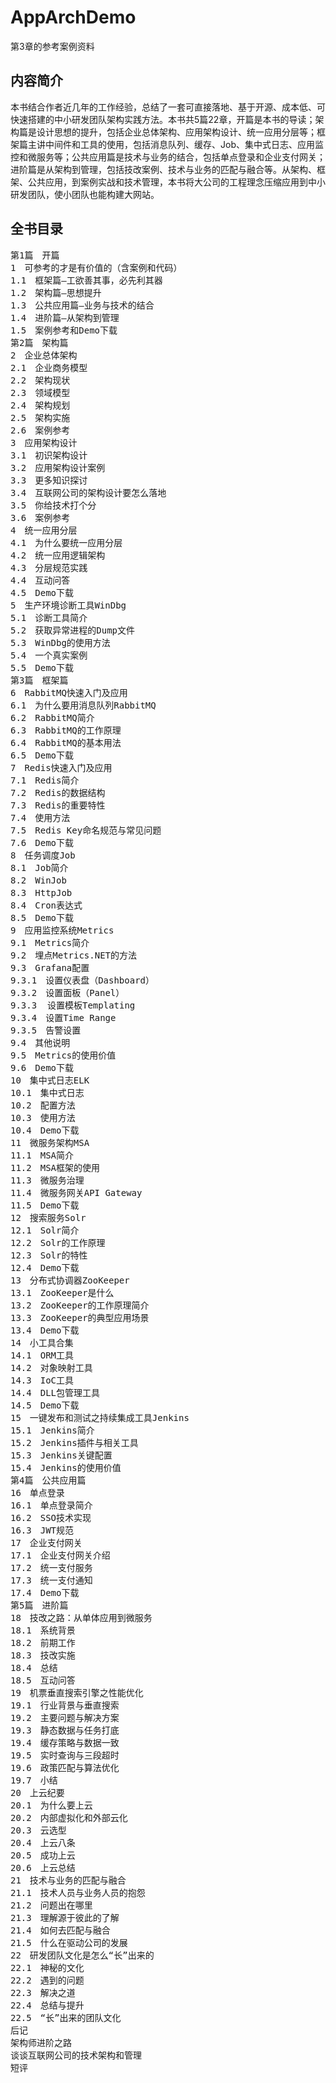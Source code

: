 # AppArchDemo
第3章的参考案例资料

## 内容简介
本书结合作者近几年的工作经验，总结了一套可直接落地、基于开源、成本低、可快速搭建的中小研发团队架构实践方法。本书共5篇22章，开篇是本书的导读；架构篇是设计思想的提升，包括企业总体架构、应用架构设计、统一应用分层等；框架篇主讲中间件和工具的使用，包括消息队列、缓存、Job、集中式日志、应用监控和微服务等；公共应用篇是技术与业务的结合，包括单点登录和企业支付网关；进阶篇是从架构到管理，包括技改案例、技术与业务的匹配与融合等。从架构、框架、公共应用，到案例实战和技术管理，本书将大公司的工程理念压缩应用到中小研发团队，使小团队也能构建大网站。

## 全书目录
<pre>
第1篇　开篇
1　可参考的才是有价值的（含案例和代码）
1.1　框架篇—工欲善其事，必先利其器
1.2　架构篇—思想提升
1.3　公共应用篇—业务与技术的结合
1.4　进阶篇—从架构到管理
1.5　案例参考和Demo下载
第2篇　架构篇
2　企业总体架构
2.1　企业商务模型
2.2　架构现状
2.3　领域模型
2.4　架构规划
2.5　架构实施
2.6　案例参考
3　应用架构设计
3.1　初识架构设计
3.2　应用架构设计案例
3.3　更多知识探讨
3.4　互联网公司的架构设计要怎么落地
3.5　你给技术打个分
3.6　案例参考
4　统一应用分层
4.1　为什么要统一应用分层
4.2　统一应用逻辑架构
4.3　分层规范实践
4.4　互动问答
4.5　Demo下载
5　生产环境诊断工具WinDbg
5.1　诊断工具简介
5.2　获取异常进程的Dump文件
5.3　WinDbg的使用方法
5.4　一个真实案例
5.5　Demo下载
第3篇　框架篇
6　RabbitMQ快速入门及应用
6.1　为什么要用消息队列RabbitMQ
6.2　RabbitMQ简介
6.3　RabbitMQ的工作原理
6.4　RabbitMQ的基本用法
6.5　Demo下载
7　Redis快速入门及应用
7.1　Redis简介
7.2　Redis的数据结构
7.3　Redis的重要特性
7.4　使用方法
7.5　Redis Key命名规范与常见问题
7.6　Demo下载
8　任务调度Job
8.1　Job简介
8.2　WinJob
8.3　HttpJob
8.4　Cron表达式
8.5　Demo下载
9　应用监控系统Metrics
9.1　Metrics简介
9.2　埋点Metrics.NET的方法
9.3　Grafana配置
9.3.1　设置仪表盘（Dashboard）
9.3.2　设置面板（Panel）
9.3.3  设置模板Templating
9.3.4　设置Time Range
9.3.5　告警设置
9.4　其他说明
9.5　Metrics的使用价值
9.6　Demo下载
10　集中式日志ELK
10.1　集中式日志
10.2　配置方法
10.3　使用方法
10.4　Demo下载
11　微服务架构MSA
11.1　MSA简介
11.2　MSA框架的使用
11.3　微服务治理
11.4　微服务网关API Gateway
11.5　Demo下载
12　搜索服务Solr
12.1　Solr简介
12.2　Solr的工作原理
12.3　Solr的特性
12.4　Demo下载
13　分布式协调器ZooKeeper
13.1　ZooKeeper是什么
13.2　ZooKeeper的工作原理简介
13.3　ZooKeeper的典型应用场景
13.4　Demo下载
14　小工具合集
14.1　ORM工具
14.2　对象映射工具
14.3　IoC工具
14.4　DLL包管理工具
14.5　Demo下载
15　一键发布和测试之持续集成工具Jenkins
15.1　Jenkins简介
15.2　Jenkins插件与相关工具
15.3　Jenkins关键配置
15.4　Jenkins的使用价值
第4篇　公共应用篇
16　单点登录
16.1　单点登录简介
16.2　SSO技术实现
16.3　JWT规范
17　企业支付网关
17.1　企业支付网关介绍
17.2　统一支付服务
17.3　统一支付通知
17.4　Demo下载
第5篇　进阶篇
18　技改之路：从单体应用到微服务
18.1　系统背景
18.2　前期工作
18.3　技改实施
18.4　总结
18.5　互动问答
19　机票垂直搜索引擎之性能优化
19.1　行业背景与垂直搜索
19.2　主要问题与解决方案
19.3　静态数据与任务打底
19.4　缓存策略与数据一致
19.5　实时查询与三段超时
19.6　政策匹配与算法优化
19.7　小结
20　上云纪要
20.1　为什么要上云
20.2　内部虚拟化和外部云化
20.3　云选型
20.4　上云八条
20.5　成功上云
20.6　上云总结
21　技术与业务的匹配与融合
21.1　技术人员与业务人员的抱怨
21.2　问题出在哪里
21.3　理解源于彼此的了解
21.4　如何去匹配与融合
21.5　什么在驱动公司的发展
22　研发团队文化是怎么“长”出来的
22.1　神秘的文化
22.2　遇到的问题
22.3　解决之道
22.4　总结与提升
22.5　“长”出来的团队文化
后记
架构师进阶之路
谈谈互联网公司的技术架构和管理
短评
</pre>
